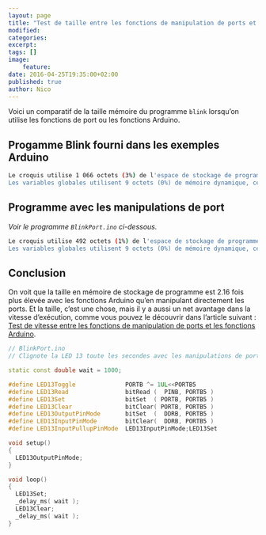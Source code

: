 ```yaml
---
layout: page
title: "Test de taille entre les fonctions de manipulation de ports et les fonctions Arduino"
modified:
categories:
excerpt:
tags: []
image:
    feature:
date: 2016-04-25T19:35:00+02:00
published: true
author: Nico
---
```


Voici un comparatif de la taille mémoire du programme `blink` lorsqu’on utilise les fonctions de port ou les fonctions Arduino.

## Progamme Blink fourni dans les exemples Arduino

```bash
Le croquis utilise 1 066 octets (3%) de l'espace de stockage de programmes. Le maximum est de 32 256 octets.
Les variables globales utilisent 9 octets (0%) de mémoire dynamique, ce qui laisse 2 039 octets pour les variables locales. Le maximum est de 2 048 octets.
```

## Programme avec les manipulations de port

_Voir le programme `BlinkPort.ino` ci-dessous._

```bash
Le croquis utilise 492 octets (1%) de l'espace de stockage de programmes. Le maximum est de 32 256 octets.
Les variables globales utilisent 9 octets (0%) de mémoire dynamique, ce qui laisse 2 039 octets pour les variables locales. Le maximum est de 2 048 octets.
```

## Conclusion

On voit que la taille en mémoire de stockage de programme est 2.16 fois plus élevée avec les fonctions Arduino qu’en manipulant directement les ports. Et la taille, c’est une chose, mais il y a aussi un net avantage dans la vitesse d’exécution, comme vous pouvez le découvrir dans l’article suivant : [Test de vitesse entre les fonctions de manipulation de ports et les fonctions Arduino](/test_vitesse_port_vs_arduino/).

```c++
// BlinkPort.ino
// Clignote la LED 13 toute les secondes avec les manipulations de port

static const double wait = 1000;

#define LED13Toggle              PORTB ^= 1UL<<PORTB5
#define LED13Read                bitRead (  PINB, PORTB5 )
#define LED13Set                 bitSet  ( PORTB, PORTB5 )
#define LED13Clear               bitClear( PORTB, PORTB5 )
#define LED13OutputPinMode       bitSet  (  DDRB, PORTB5 )
#define LED13InputPinMode        bitClear(  DDRB, PORTB5 )
#define LED13InputPullupPinMode  LED13InputPinMode;LED13Set

void setup()
{
  LED13OutputPinMode;
}

void loop()
{
  LED13Set;
  _delay_ms( wait );
  LED13Clear;
  _delay_ms( wait );
}
```
